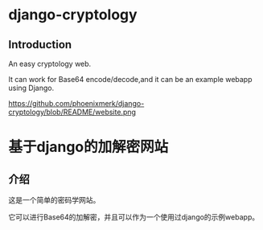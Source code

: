 # django-cryptology
## Introduction

An easy cryptology web.

It can work for Base64 encode/decode,and it can be an example webapp using Django.

https://github.com/phoenixmerk/django-cryptology/blob/README/website.png


# 基于django的加解密网站

## 介绍

这是一个简单的密码学网站。

它可以进行Base64的加解密，并且可以作为一个使用过django的示例webapp。
